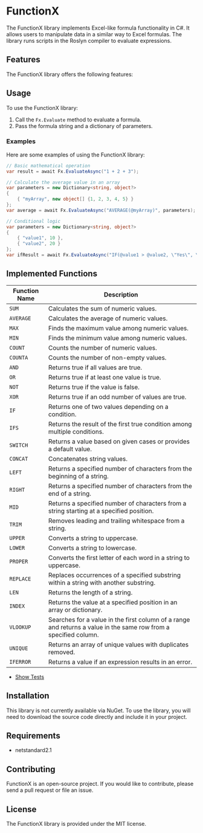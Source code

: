 # FunctionX

The FunctionX library implements Excel-like formula functionality in C#. It allows users to manipulate data in a similar way to Excel formulas. The library runs scripts in the Roslyn compiler to evaluate expressions.

## Features

The FunctionX library offers the following features:

## Usage

To use the FunctionX library:

1. Call the `Fx.Evaluate` method to evaluate a formula.
2. Pass the formula string and a dictionary of parameters.

### Examples

Here are some examples of using the FunctionX library:

```csharp
// Basic mathematical operation
var result = await Fx.EvaluateAsync("1 + 2 + 3");

// Calculate the average value in an array
var parameters = new Dictionary<string, object?>
{
    { "myArray", new object[] {1, 2, 3, 4, 5} }
};
var average = await Fx.EvaluateAsync("AVERAGE(@myArray)", parameters);

// Conditional logic
var parameters = new Dictionary<string, object?>
{
    { "value1", 10 },
    { "value2", 20 }
};
var ifResult = await Fx.EvaluateAsync("IF(@value1 > @value2, \"Yes\", \"No\")", parameters);
```

## Implemented Functions
| Function Name | Description |
|---------------|-------------|
| `SUM` | Calculates the sum of numeric values. |
| `AVERAGE` | Calculates the average of numeric values. |
| `MAX` | Finds the maximum value among numeric values. |
| `MIN` | Finds the minimum value among numeric values. |
| `COUNT` | Counts the number of numeric values. |
| `COUNTA` | Counts the number of non-empty values. |
| `AND` | Returns true if all values are true. |
| `OR` | Returns true if at least one value is true. |
| `NOT` | Returns true if the value is false. |
| `XOR` | Returns true if an odd number of values are true. |
| `IF` | Returns one of two values depending on a condition. |
| `IFS` | Returns the result of the first true condition among multiple conditions. |
| `SWITCH` | Returns a value based on given cases or provides a default value. |
| `CONCAT` | Concatenates string values. |
| `LEFT` | Returns a specified number of characters from the beginning of a string. |
| `RIGHT` | Returns a specified number of characters from the end of a string. |
| `MID` | Returns a specified number of characters from a string starting at a specified position. |
| `TRIM` | Removes leading and trailing whitespace from a string. |
| `UPPER` | Converts a string to uppercase. |
| `LOWER` | Converts a string to lowercase. |
| `PROPER` | Converts the first letter of each word in a string to uppercase. |
| `REPLACE` | Replaces occurrences of a specified substring within a string with another substring. |
| `LEN` | Returns the length of a string. |
| `INDEX` | Returns the value at a specified position in an array or dictionary. |
| `VLOOKUP` | Searches for a value in the first column of a range and returns a value in the same row from a specified column. |
| `UNIQUE` | Returns an array of unique values with duplicates removed. |
| `IFERROR` | Returns a value if an expression results in an error. |

- [Show Tests](src/FunctionX.Tests)

## Installation

This library is not currently available via NuGet. To use the library, you will need to download the source code directly and include it in your project.

## Requirements

- netstandard2.1

## Contributing

FunctionX is an open-source project. If you would like to contribute, please send a pull request or file an issue.

## License

The FunctionX library is provided under the MIT license.